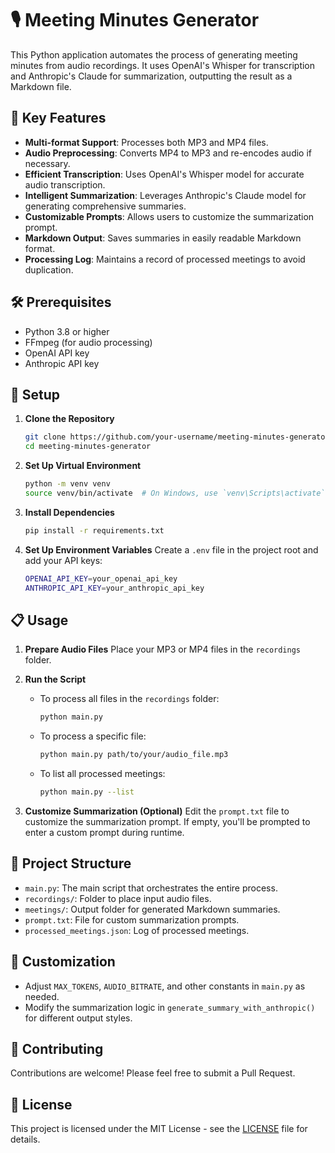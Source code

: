 # 🎙️ Meeting Minutes Generator

This Python application automates the process of generating meeting minutes from audio recordings. It uses OpenAI's Whisper for transcription and Anthropic's Claude for summarization, outputting the result as a Markdown file.

## 🌟 Key Features

- **Multi-format Support**: Processes both MP3 and MP4 files.
- **Audio Preprocessing**: Converts MP4 to MP3 and re-encodes audio if necessary.
- **Efficient Transcription**: Uses OpenAI's Whisper model for accurate audio transcription.
- **Intelligent Summarization**: Leverages Anthropic's Claude model for generating comprehensive summaries.
- **Customizable Prompts**: Allows users to customize the summarization prompt.
- **Markdown Output**: Saves summaries in easily readable Markdown format.
- **Processing Log**: Maintains a record of processed meetings to avoid duplication.

## 🛠️ Prerequisites

- Python 3.8 or higher
- FFmpeg (for audio processing)
- OpenAI API key
- Anthropic API key

## 🚀 Setup

1. **Clone the Repository**
   ```bash
   git clone https://github.com/your-username/meeting-minutes-generator.git
   cd meeting-minutes-generator
   ```

2. **Set Up Virtual Environment**
   ```bash
   python -m venv venv
   source venv/bin/activate  # On Windows, use `venv\Scripts\activate`
   ```

3. **Install Dependencies**
   ```bash
   pip install -r requirements.txt
   ```

4. **Set Up Environment Variables**
   Create a `.env` file in the project root and add your API keys:
   ```bash
   OPENAI_API_KEY=your_openai_api_key
   ANTHROPIC_API_KEY=your_anthropic_api_key
   ```

## 📋 Usage

1. **Prepare Audio Files**
   Place your MP3 or MP4 files in the `recordings` folder.

2. **Run the Script**
   - To process all files in the `recordings` folder:
     ```bash
     python main.py
     ```
   - To process a specific file:
     ```bash
     python main.py path/to/your/audio_file.mp3
     ```
   - To list all processed meetings:
     ```bash
     python main.py --list
     ```

3. **Customize Summarization (Optional)**
   Edit the `prompt.txt` file to customize the summarization prompt. If empty, you'll be prompted to enter a custom prompt during runtime.

## 📁 Project Structure

- `main.py`: The main script that orchestrates the entire process.
- `recordings/`: Folder to place input audio files.
- `meetings/`: Output folder for generated Markdown summaries.
- `prompt.txt`: File for custom summarization prompts.
- `processed_meetings.json`: Log of processed meetings.

## 🔧 Customization

- Adjust `MAX_TOKENS`, `AUDIO_BITRATE`, and other constants in `main.py` as needed.
- Modify the summarization logic in `generate_summary_with_anthropic()` for different output styles.

## 🤝 Contributing

Contributions are welcome! Please feel free to submit a Pull Request.

## 📄 License

This project is licensed under the MIT License - see the [LICENSE](LICENSE) file for details.
